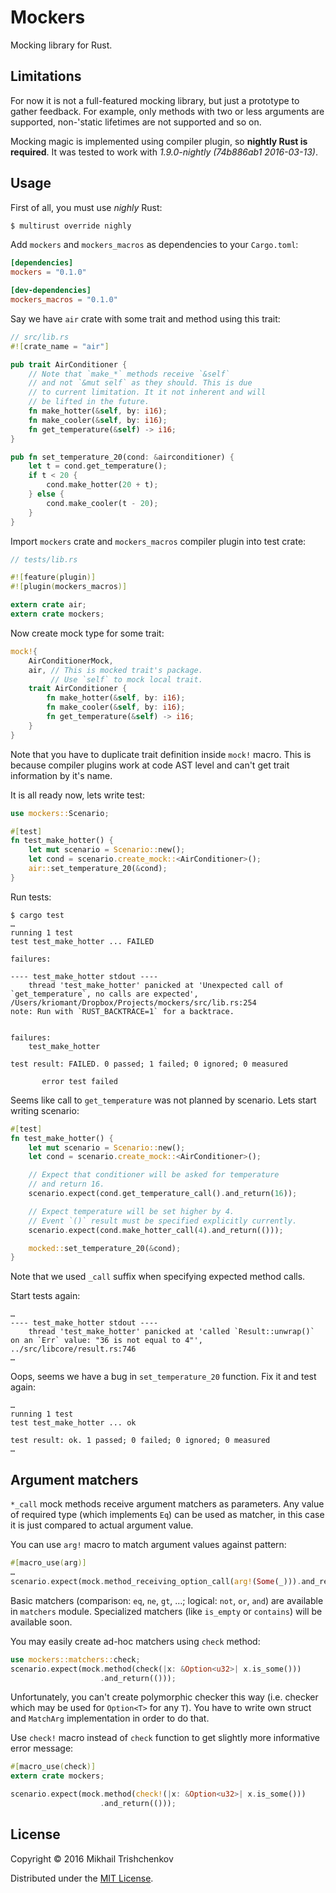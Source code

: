 # Mockers

Mocking library for Rust.

## Limitations

For now it is not a full-featured mocking library, but just
a prototype to gather feedback. For example, only methods with
two or less arguments are supported, non-'static lifetimes are not
supported and so on.

Mocking magic is implemented using compiler plugin, so **nightly Rust
is required**. It was tested to work with *1.9.0-nightly (74b886ab1 2016-03-13)*.

## Usage

First of all, you must use *nighly* Rust:

```sh
$ multirust override nighly
```

Add `mockers` and `mockers_macros` as dependencies to your `Cargo.toml`:

```toml
[dependencies]
mockers = "0.1.0"

[dev-dependencies]
mockers_macros = "0.1.0"
```

Say we have `air` crate with some trait and method using this trait:

```rust
// src/lib.rs
#![crate_name = "air"]

pub trait AirConditioner {
    // Note that `make_*` methods receive `&self`
    // and not `&mut self` as they should. This is due
    // to current limitation. It it not inherent and will
    // be lifted in the future.
    fn make_hotter(&self, by: i16);
    fn make_cooler(&self, by: i16);
    fn get_temperature(&self) -> i16;
}

pub fn set_temperature_20(cond: &airconditioner) {
    let t = cond.get_temperature();
    if t < 20 {
        cond.make_hotter(20 + t);
    } else {
        cond.make_cooler(t - 20);
    }
}
```

Import `mockers` crate and `mockers_macros` compiler plugin into test crate:

```rust
// tests/lib.rs

#![feature(plugin)]
#![plugin(mockers_macros)]

extern crate air;
extern crate mockers;
```

Now create mock type for some trait:

```rust
mock!{
    AirConditionerMock,
    air, // This is mocked trait's package.
         // Use `self` to mock local trait.
    trait AirConditioner {
        fn make_hotter(&self, by: i16);
        fn make_cooler(&self, by: i16);
        fn get_temperature(&self) -> i16;
    }
}
```

Note that you have to duplicate trait definition inside `mock!`
macro. This is because compiler plugins work at code AST level
and can't get trait information by it's name.

It is all ready now, lets write test:

```rust
use mockers::Scenario;

#[test]
fn test_make_hotter() {
    let mut scenario = Scenario::new();
    let cond = scenario.create_mock::<AirConditioner>();
    air::set_temperature_20(&cond);
}
```

Run tests:

```
$ cargo test
…
running 1 test
test test_make_hotter ... FAILED

failures:

---- test_make_hotter stdout ----
	thread 'test_make_hotter' panicked at 'Unexpected call of `get_temperature`, no calls are expected', /Users/kriomant/Dropbox/Projects/mockers/src/lib.rs:254
note: Run with `RUST_BACKTRACE=1` for a backtrace.


failures:
    test_make_hotter

test result: FAILED. 0 passed; 1 failed; 0 ignored; 0 measured

       error test failed
```

Seems like call to `get_temperature` was not planned by scenario.
Lets start writing scenario:

```rust
#[test]
fn test_make_hotter() {
    let mut scenario = Scenario::new();
    let cond = scenario.create_mock::<AirConditioner>();

    // Expect that conditioner will be asked for temperature
    // and return 16.
    scenario.expect(cond.get_temperature_call().and_return(16));

    // Expect temperature will be set higher by 4.
    // Event `()` result must be specified explicitly currently.
    scenario.expect(cond.make_hotter_call(4).and_return(()));

    mocked::set_temperature_20(&cond);
}
```

Note that we used `_call` suffix when specifying expected method calls.

Start tests again:

```
…
---- test_make_hotter stdout ----
	thread 'test_make_hotter' panicked at 'called `Result::unwrap()` on an `Err` value: "36 is not equal to 4"', ../src/libcore/result.rs:746
…
```

Oops, seems we have a bug in `set_temperature_20` function. Fix it and test again:

```
…
running 1 test
test test_make_hotter ... ok

test result: ok. 1 passed; 0 failed; 0 ignored; 0 measured
…
```

## Argument matchers

`*_call` mock methods receive argument matchers as parameters. Any value
of required type (which implements `Eq`) can be used as matcher,
in this case it is just compared to actual argument value.

You can use `arg!` macro to match argument values against pattern:

```rust
#[macro_use(arg)]
…
scenario.expect(mock.method_receiving_option_call(arg!(Some(_))).and_return(()));
```

Basic matchers (comparison: `eq`, `ne`, `gt`, …; logical: `not`, `or`, `and`)
are available in `matchers` module.
Specialized matchers (like `is_empty` or `contains`) will be available soon.

You may easily create ad-hoc matchers using `check` method:
```rust
use mockers::matchers::check;
scenario.expect(mock.method(check(|x: &Option<u32>| x.is_some()))
                    .and_return(()));
```

Unfortunately, you can't create polymorphic checker this way (i.e. checker
which may be used for `Option<T>` for any `T`). You have to write own
struct and `MatchArg` implementation in order to do that.

Use `check!` macro instead of `check` function to get slightly more
informative error message:

```rust
#[macro_use(check)]
extern crate mockers;

scenario.expect(mock.method(check!(|x: &Option<u32>| x.is_some()))
                    .and_return(()));
```

## License

Copyright © 2016 Mikhail Trishchenkov

Distributed under the [MIT License](LICENSE).
